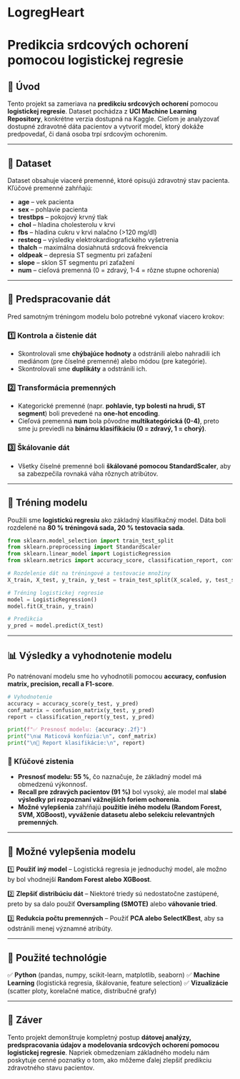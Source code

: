 # LogregHeart
# **Predikcia srdcových ochorení pomocou logistickej regresie**

## **📌 Úvod**

Tento projekt sa zameriava na **predikciu srdcových ochorení** pomocou **logistickej regresie**. Dataset pochádza z **UCI Machine Learning Repository**, konkrétne verzia dostupná na Kaggle. Cieľom je analyzovať dostupné zdravotné dáta pacientov a vytvoriť model, ktorý dokáže predpovedať, či daná osoba trpí srdcovým ochorením.

---

## **📂 Dataset**

Dataset obsahuje viaceré premenné, ktoré opisujú zdravotný stav pacienta. Kľúčové premenné zahŕňajú:

- **age** – vek pacienta
- **sex** – pohlavie pacienta
- **trestbps** – pokojový krvný tlak
- **chol** – hladina cholesterolu v krvi
- **fbs** – hladina cukru v krvi nalačno (>120 mg/dl)
- **restecg** – výsledky elektrokardiografického vyšetrenia
- **thalch** – maximálna dosiahnutá srdcová frekvencia
- **oldpeak** – depresia ST segmentu pri zaťažení
- **slope** – sklon ST segmentu pri zaťažení
- **num** – cieľová premenná (0 = zdravý, 1-4 = rôzne stupne ochorenia)

---

## **🔧 Predspracovanie dát**

Pred samotným tréningom modelu bolo potrebné vykonať viacero krokov:

### **1️⃣ Kontrola a čistenie dát**

- Skontrolovali sme **chýbajúce hodnoty** a odstránili alebo nahradili ich mediánom (pre číselné premenné) alebo módou (pre kategórie).
- Skontrolovali sme **duplikáty** a odstránili ich.

### **2️⃣ Transformácia premenných**

- Kategorické premenné (napr. **pohlavie, typ bolesti na hrudi, ST segment**) boli prevedené na **one-hot encoding**.
- Cieľová premenná **num** bola pôvodne **multikategórická (0-4)**, preto sme ju previedli na **binárnu klasifikáciu (0 = zdravý, 1 = chorý)**.

### **3️⃣ Škálovanie dát**

- Všetky číselné premenné boli **škálované pomocou StandardScaler**, aby sa zabezpečila rovnaká váha rôznych atribútov.

---

## **🤖 Tréning modelu**

Použili sme **logistickú regresiu** ako základný klasifikačný model. Dáta boli rozdelené na **80 % tréningová sada, 20 % testovacia sada**.

```python
from sklearn.model_selection import train_test_split
from sklearn.preprocessing import StandardScaler
from sklearn.linear_model import LogisticRegression
from sklearn.metrics import accuracy_score, classification_report, confusion_matrix

# Rozdelenie dát na tréningové a testovacie množiny
X_train, X_test, y_train, y_test = train_test_split(X_scaled, y, test_size=0.2, random_state=42)

# Tréning logistickej regresie
model = LogisticRegression()
model.fit(X_train, y_train)

# Predikcia
y_pred = model.predict(X_test)
```

---

## **📊 Výsledky a vyhodnotenie modelu**

Po natrénovaní modelu sme ho vyhodnotili pomocou **accuracy, confusion matrix, precision, recall a F1-score**.

```python
# Vyhodnotenie
accuracy = accuracy_score(y_test, y_pred)
conf_matrix = confusion_matrix(y_test, y_pred)
report = classification_report(y_test, y_pred)

print(f"✅ Presnosť modelu: {accuracy:.2f}")
print("\n📊 Maticová konfúzia:\n", conf_matrix)
print("\n🔹 Report klasifikácie:\n", report)
```

### **📌 Kľúčové zistenia**

- **Presnosť modelu: 55 %**, čo naznačuje, že základný model má obmedzenú výkonnosť.
- **Recall pre zdravých pacientov (91 %)** bol vysoký, ale model mal **slabé výsledky pri rozpoznaní vážnejších foriem ochorenia**.
- **Možné vylepšenia** zahŕňajú **použitie iného modelu (Random Forest, SVM, XGBoost), vyváženie datasetu alebo selekciu relevantných premenných**.

---

## **📌 Možné vylepšenia modelu**

1️⃣ **Použiť iný model** – Logistická regresia je jednoduchý model, ale možno by bol vhodnejší **Random Forest alebo XGBoost**.

2️⃣ **Zlepšiť distribúciu dát** – Niektoré triedy sú nedostatočne zastúpené, preto by sa dalo použiť **Oversampling (SMOTE)** alebo **váhovanie tried**.

3️⃣ **Redukcia počtu premenných** – Použiť **PCA alebo SelectKBest**, aby sa odstránili menej významné atribúty.

---

## **📁 Použité technológie**

✅ **Python** (pandas, numpy, scikit-learn, matplotlib, seaborn)
✅ **Machine Learning** (logistická regresia, škálovanie, feature selection)
✅ **Vizualizácie** (scatter ploty, korelačné matice, distribučné grafy)

---

## **📌 Záver**

Tento projekt demonštruje kompletný postup **dátovej analýzy, predspracovania údajov a modelovania srdcových ochorení pomocou logistickej regresie**. Napriek obmedzeniam základného modelu nám poskytuje cenné poznatky o tom, ako môžeme ďalej zlepšiť predikciu zdravotného stavu pacientov.


